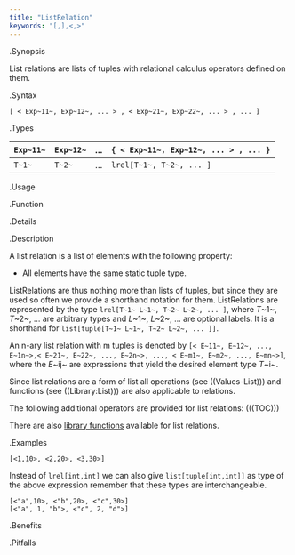 ```yaml
---
title: "ListRelation"
keywords: "[,],<,>"
---
```


.Synopsis

List relations are lists of tuples with relational calculus operators defined on them.

.Syntax

`[ < Exp~11~, Exp~12~, ... > , < Exp~21~, Exp~22~, ... > , ... ]`

.Types

| `Exp~11~` |  `Exp~12~` |  ...  | `{ < Exp~11~, Exp~12~, ... > , ... }`   |
| --- | --- | --- | --- |
| `T~1~`    |    `T~2~`  |  ...  |  `lrel[T~1~, T~2~, ... ]`               |


.Usage

.Function

.Details

.Description

A list relation is a list of elements with the following property:

*  All elements have the same static tuple type.


ListRelations are thus nothing more than lists of tuples, but since they are used so often we provide a shorthand notation for them.
ListRelations are represented by the type `lrel[T~1~ L~1~, T~2~ L~2~, ... ]`, where _T_~1~, _T_~2~, ... are arbitrary types and
_L_~1~, _L_~2~, ... are optional labels. It is a shorthand for `list[tuple[T~1~ L~1~, T~2~ L~2~, ... ]]`.

An n-ary list relation with m tuples is denoted by
 `[< E~11~, E~12~, ..., E~1n~>,< E~21~, E~22~, ..., E~2n~>, ..., < E~m1~, E~m2~, ..., E~mn~>]`, 
where the _E_~ij~ are expressions that yield the desired element type _T_~i~.

Since list relations are a form of list all operations (see ((Values-List))) and functions
(see ((Library:List))) are also applicable to relations.

The following additional operators are provided for list relations:
(((TOC)))

There are also [library functions]((Library:ListRelation)) available for list relations.


.Examples
```rascal-shell
[<1,10>, <2,20>, <3,30>]
```

Instead of `lrel[int,int]` we can also give `list[tuple[int,int]]` as type of the above expression
remember that these types are interchangeable.

```rascal-shell,continue
[<"a",10>, <"b",20>, <"c",30>]
[<"a", 1, "b">, <"c", 2, "d">]
```

.Benefits

.Pitfalls

